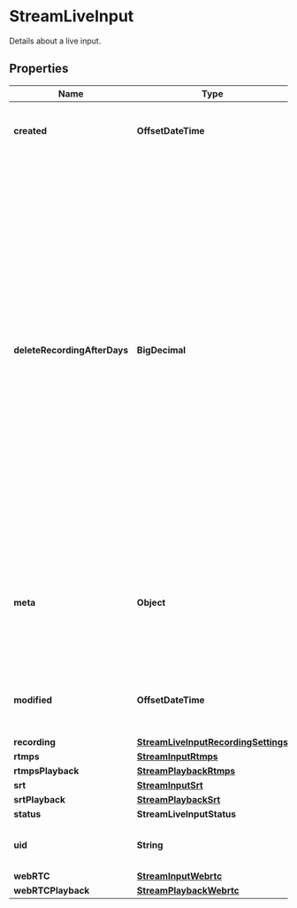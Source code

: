 

# StreamLiveInput

Details about a live input.

## Properties

| Name | Type | Description | Notes |
|------------ | ------------- | ------------- | -------------|
|**created** | **OffsetDateTime** | The date and time the live input was created. |  [optional] |
|**deleteRecordingAfterDays** | **BigDecimal** | Indicates the number of days after which the live inputs recordings will be deleted. When a stream completes and the recording is ready, the value is used to calculate a scheduled deletion date for that recording. Omit the field to indicate no change, or include with a &#x60;null&#x60; value to remove an existing scheduled deletion. |  [optional] |
|**meta** | **Object** | A user modifiable key-value store used to reference other systems of record for managing live inputs. |  [optional] |
|**modified** | **OffsetDateTime** | The date and time the live input was last modified. |  [optional] |
|**recording** | [**StreamLiveInputRecordingSettings**](StreamLiveInputRecordingSettings.md) |  |  [optional] |
|**rtmps** | [**StreamInputRtmps**](StreamInputRtmps.md) |  |  [optional] |
|**rtmpsPlayback** | [**StreamPlaybackRtmps**](StreamPlaybackRtmps.md) |  |  [optional] |
|**srt** | [**StreamInputSrt**](StreamInputSrt.md) |  |  [optional] |
|**srtPlayback** | [**StreamPlaybackSrt**](StreamPlaybackSrt.md) |  |  [optional] |
|**status** | **StreamLiveInputStatus** |  |  [optional] |
|**uid** | **String** | A unique identifier for a live input. |  [optional] |
|**webRTC** | [**StreamInputWebrtc**](StreamInputWebrtc.md) |  |  [optional] |
|**webRTCPlayback** | [**StreamPlaybackWebrtc**](StreamPlaybackWebrtc.md) |  |  [optional] |



